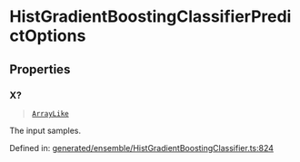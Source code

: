 # HistGradientBoostingClassifierPredictOptions

## Properties

### X?

> [`ArrayLike`](../types/ArrayLike.md)

The input samples.

Defined in:  [generated/ensemble/HistGradientBoostingClassifier.ts:824](https://github.com/transitive-bullshit/scikit-learn-ts/blob/b59c1ff/packages/sklearn/src/generated/ensemble/HistGradientBoostingClassifier.ts#L824)
